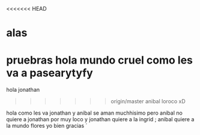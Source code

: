 <<<<<<< HEAD
# alas
pruebras hola mundo cruel como les va a pasearytyfy
=======
hola jonathan
>>>>>>> origin/master
anibal loroco xD

hola como les va
jonathan y anibal se aman muchhisimo pero anibal no quiere a jonathan por muy loco y jonathan quiere a la ingrid
;
anibal quiere a la mundo flores
yo bien gracias
´